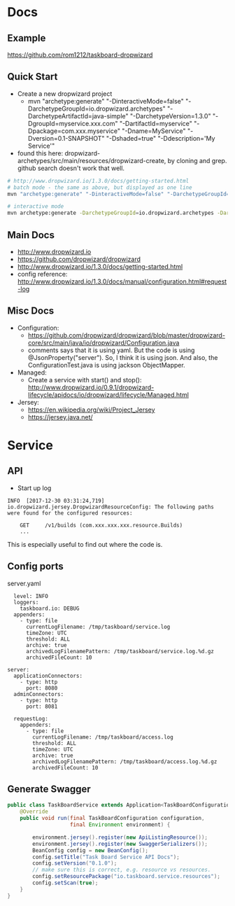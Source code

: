 # Docs
## Example
https://github.com/rom1212/taskboard-dropwizard

## Quick Start
* Create a new dropwizard project
  * mvn "archetype:generate" "-DinteractiveMode=false" "-DarchetypeGroupId=io.dropwizard.archetypes" "-DarchetypeArtifactId=java-simple" "-DarchetypeVersion=1.3.0" "-DgroupId=myservice.xxx.com" "-DartifactId=myservice" "-Dpackage=com.xxx.myservice" "-Dname=MyService" "-Dversion=0.1-SNAPSHOT" "-Dshaded=true" "-Ddescription='My Service'"
* found this here: dropwizard-archetypes/src/main/resources/dropwizard-create, by cloning and grep. github search doesn't work that well.
```bash
# http://www.dropwizard.io/1.3.0/docs/getting-started.html
# batch mode - the same as above, but displayed as one line
mvn "archetype:generate" "-DinteractiveMode=false" "-DarchetypeGroupId=io.dropwizard.archetypes" "-DarchetypeArtifactId=java-simple" "-DarchetypeVersion=1.3.0" "-DgroupId=myservice.xxx.com" "-DartifactId=myservice" "-Dpackage=com.xxx.myservice" "-Dname=MyService" "-Dversion=0.1-SNAPSHOT" "-Dshaded=true" "-Ddescription='My Service'"

# interactive mode
mvn archetype:generate -DarchetypeGroupId=io.dropwizard.archetypes -DarchetypeArtifactId=java-simple -DarchetypeVersion=1.3.0
```

## Main Docs
* http://www.dropwizard.io
* https://github.com/dropwizard/dropwizard
* http://www.dropwizard.io/1.3.0/docs/getting-started.html
* config reference: http://www.dropwizard.io/1.3.0/docs/manual/configuration.html#request-log

## Misc Docs
* Configuration:
  * https://github.com/dropwizard/dropwizard/blob/master/dropwizard-core/src/main/java/io/dropwizard/Configuration.java
  * comments says that it is using yaml. But the code is using  @JsonProperty("server"). So, I think it is using json. And also, the ConfigurationTest.java is using jackson ObjectMapper.
* Managed:
  * Create a service with start() and stop(): http://www.dropwizard.io/0.9.1/dropwizard-lifecycle/apidocs/io/dropwizard/lifecycle/Managed.html
* Jersey:
  * https://en.wikipedia.org/wiki/Project_Jersey
  * https://jersey.java.net/


# Service
## API
* Start up log
```
INFO  [2017-12-30 03:31:24,719] io.dropwizard.jersey.DropwizardResourceConfig: The following paths were found for the configured resources:

    GET     /v1/builds (com.xxx.xxx.xxx.resource.Builds)
    ...
```
This is especially useful to find out where the code is.

## Config ports
server.yaml
```logging:
  level: INFO
  loggers:
    taskboard.io: DEBUG
  appenders:
    - type: file
      currentLogFilename: /tmp/taskboard/service.log
      timeZone: UTC
      threshold: ALL
      archive: true
      archivedLogFilenamePattern: /tmp/taskboard/service.log.%d.gz
      archivedFileCount: 10

server:
  applicationConnectors:
    - type: http
      port: 8080
  adminConnectors:
    - type: http
      port: 8081

  requestLog:
    appenders:
      - type: file
        currentLogFilename: /tmp/taskboard/access.log
        threshold: ALL
        timeZone: UTC
        archive: true
        archivedLogFilenamePattern: /tmp/taskboard/access.log.%d.gz
        archivedFileCount: 10
```

## Generate Swagger
```java
public class TaskBoardService extends Application<TaskBoardConfiguration> {
    @Override
    public void run(final TaskBoardConfiguration configuration,
                    final Environment environment) {

        environment.jersey().register(new ApiListingResource());
        environment.jersey().register(new SwaggerSerializers());
        BeanConfig config = new BeanConfig();
        config.setTitle("Task Board Service API Docs");
        config.setVersion("0.1.0");
        // make sure this is correct, e.g. resource vs resources.
        config.setResourcePackage("io.taskboard.service.resources");
        config.setScan(true);
    }
}
```
